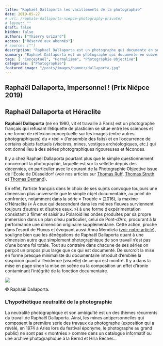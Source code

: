 ```yaml
---
title: "Raphaël Dallaporta les vacillements de la photographie"
date: 2019-05-27
# url: /raphale-dallaporta-niepce-photography-private/
# layout: ""
draft: false
hidden: false
authors: ["Thierry Grizard"]
access: ["Réservé aux abonnés"]
# source: [""]
description: "Raphael Dallaporta est un photographe qui documente en subvertissant le médium photographique pour se livrer à une réflexion plus générale sur le monde."
summary: "Raphael Dallaporta est un photographe qui documente en subvertissant le médium photographique pour se livrer à une réflexion plus générale sur le monde."
tags: [ "Conceptuel", "Formalisme", "Photographie Objective"]
categories: ["Photographie"]
featured_image: "/posts/images/banner/dallaporta.jpg"
---
```

## Raphaël Dallaporta, Impersonnel ! (Prix Niépce 2019)

## Raphaël Dallaporta et Héraclite

**Raphaël Dallaporta** (né en 1980, vit et travaille à Paris) est un photographe français qui refusant l’étiquette de plasticien se situe entre les sciences et une forme de réflexion conceptuelle sur les images (entre autres photographiques) du « réel » (l’ensemble des faits) et en l’occurrence de certains objets factuels (viscères, mines, vestiges archéologiques, etc.) qui ont donné lieu à des séries photographiques rigoureuses et fécondes.

Il y a chez Raphaël Dallaporta pourtant plus que le simple questionnement concernant la photographie, laquelle est sur la sellette depuis des décennies, en particulier avec le courant de la Photographie Objective issue de l’École de Düsseldorf (voir nos articles sur [Thomas Ruff](/thomas-ruff/), [Thomas Struth](/thomas-struth-photographie-objective/) et [Thomas Demand](/thomas-demand-photography-and-models/)).

En effet, l’artiste français dans le choix de ses sujets convoque toujours une dimension plus universelle que le simple objet documentaire, au point de confronter, notamment dans la série « Trouble » (2016), la maxime d’Héraclite (« À ceux qui descendent dans les mêmes fleuves surviennent toujours d’autres et d’autres eaux. ») à une forme d’expérimentation consistant à filmer et saisir au Polaroid les ondes produites par sa propre immersion dans un plan d’eau particulier, celui de Pont-d’Arc, procurant à la performance une dimension originaire supplémentaire. Cette action, proche dans l’esprit de Fluxus et évoquant aussi Anna Mendieta ([voir notre article](/ana-mendieta-body-art/)), souligne bien que les dénégations de Raphaël Dallaporta quant à une dimension autre que simplement photographique de son travail n’est pas d’une bonne foi totale. Tout au contraire dans chacune de ses séries on perçoit un propos plus large que ce qui est documenté. De surcroît la mise en forme presque minimaliste du documentaire introduit d’emblée la suspicion quant à l’évidence (visuelle) de ce qui est montré. Il y a dans la mise en page sinon la mise en scène ou la composition un effet d’ironie contaminant l’intégrité de la fonction documentaire.

![](/posts/images/dallaporta/raphael-dallaporta_niepce_photography.014.jpg)

© Raphaël Dallaporta.

### L’hypothétique neutralité de la photographie

La neutralité photographique et son ambiguïté est un des thèmes récurrents du travail de Raphaël Dallaporta. Ainsi, les mines antipersonnelles qui composent la première série des travaux du photographe (exposition qui a révélé, en 1974 à Arles lors du festival éponyme, le photographe au grand public) ne sont pas « montrées » comme dans un catalogue informatif ou une archive photographique à la Bernd et Hilla Becher...